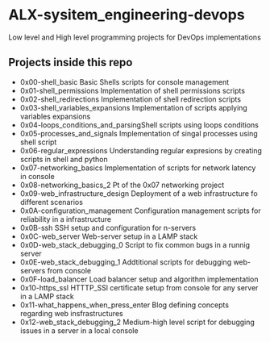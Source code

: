 # ALX-sysitem_engineering-devops

Low level and High level programming projects for DevOps implementations

## Projects inside this repo 


* 0x00-shell_basic
Basic Shells scripts for console management
* 0x01-shell_permissions
Implementation of shell permissions scripts
* 0x02-shell_redirections
Implementation of shell redirection scripts
* 0x03-shell_variables_expansions	Implementation of scripts applying variables expansions
* 0x04-loops_conditions_and_parsingShell scripts using loops conditions
* 0x05-processes_and_signals
Implementation of singal processes using shell script
* 0x06-regular_expressions
Understanding regular expresions by creating scripts in shell and python
* 0x07-networking_basics
Implementation of scripts for network latency in console
* 0x08-networking_basics_2
Pt of the 0x07 networking project
* 0x09-web_infrastructure_design
Deployment of a web infrastructure fo different scenarios
* 0x0A-configuration_management
Configuration management scripts for reliability in a infrastructure
* 0x0B-ssh	SSH setup and configuration for n-servers
* 0x0C-web_server
Web-server setup in a LAMP stack
* 0x0D-web_stack_debugging_0
Script to fix common bugs in a runnig server
* 0x0E-web_stack_debugging_1
Addtitional scripts for debugging web-servers from console
* 0x0F-load_balancer
Load balancer setup and algorithm implementation
* 0x10-https_ssl
HTTTP_SSl certificate setup from console for any server in a LAMP stack
* 0x11-what_happens_when_press_enter
Blog defining concepts regarding web insfrastructures
* 0x12-web_stack_debugging_2
Medium-high level script for debugging issues in a server in a local console


